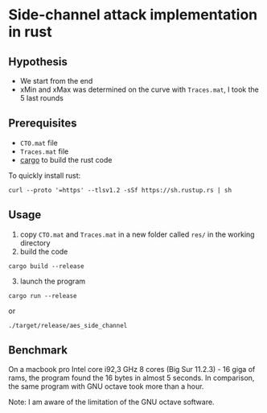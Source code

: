 # Side-channel attack implementation in rust

## Hypothesis

- We start from the end
- xMin and xMax was determined on the curve with `Traces.mat`, I took the 5 last rounds

## Prerequisites

- `CTO.mat` file
- `Traces.mat` file
- [cargo](https://www.rust-lang.org/learn/get-started) to build the rust code

To quickly install rust:

```
curl --proto '=https' --tlsv1.2 -sSf https://sh.rustup.rs | sh
```

## Usage

1. copy `CTO.mat` and `Traces.mat` in a new folder called `res/` in the working directory
2. build the code

```
cargo build --release
```

3. launch the program

```
cargo run --release
```

or

```
./target/release/aes_side_channel
```

## Benchmark

On a macbook pro Intel core i92,3 GHz 8 cores (Big Sur 11.2.3) - 16 giga of rams, 
the program found the 16 bytes in almost 5 seconds. In comparison, the same program with GNU octave took more than a hour.

Note: I am aware of the limitation of the GNU octave software.



